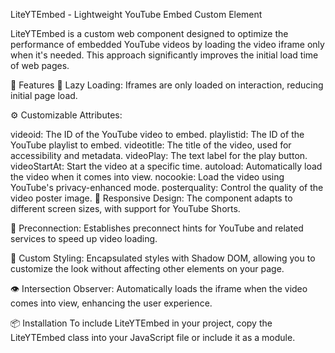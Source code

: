 LiteYTEmbed - Lightweight YouTube Embed Custom Element

LiteYTEmbed is a custom web component designed to optimize the performance of embedded YouTube videos by loading the video iframe only when it's needed. This approach significantly improves the initial load time of web pages.

🎯 Features
🚀 Lazy Loading: Iframes are only loaded on interaction, reducing initial page load.

⚙️ Customizable Attributes:

videoid: The ID of the YouTube video to embed.
playlistid: The ID of the YouTube playlist to embed.
videotitle: The title of the video, used for accessibility and metadata.
videoPlay: The text label for the play button.
videoStartAt: Start the video at a specific time.
autoload: Automatically load the video when it comes into view.
nocookie: Load the video using YouTube's privacy-enhanced mode.
posterquality: Control the quality of the video poster image.
📱 Responsive Design: The component adapts to different screen sizes, with support for YouTube Shorts.

🔗 Preconnection: Establishes preconnect hints for YouTube and related services to speed up video loading.

🎨 Custom Styling: Encapsulated styles with Shadow DOM, allowing you to customize the look without affecting other elements on your page.

👁️ Intersection Observer: Automatically loads the iframe when the video comes into view, enhancing the user experience.

📦 Installation
To include LiteYTEmbed in your project, copy the LiteYTEmbed class into your JavaScript file or include it as a module.
